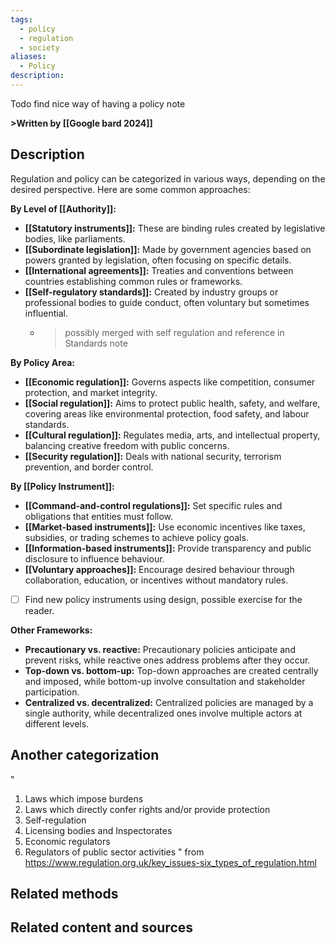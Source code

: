 ```yaml
---
tags:
  - policy
  - regulation
  - society
aliases:
  - Policy
description:
---
```

Todo find nice way of having a policy note

**>Written by [[Google bard 2024]]**
## Description
Regulation and policy can be categorized in various ways, depending on the desired perspective. Here are some common approaches:

**By Level of [[Authority]]:**

- **[[Statutory instruments]]:** These are binding rules created by legislative bodies, like parliaments.
- **[[Subordinate legislation]]:** Made by government agencies based on powers granted by legislation, often focusing on specific details.
- **[[International agreements]]:** Treaties and conventions between countries establishing common rules or frameworks.
- **[[Self-regulatory standards]]:** Created by industry groups or professional bodies to guide conduct, often voluntary but sometimes influential.
	- >possibly merged with self regulation and reference in Standards note

**By Policy Area:**

- **[[Economic regulation]]:** Governs aspects like competition, consumer protection, and market integrity.
- **[[Social regulation]]:** Aims to protect public health, safety, and welfare, covering areas like environmental protection, food safety, and labour standards.
- **[[Cultural regulation]]:** Regulates media, arts, and intellectual property, balancing creative freedom with public concerns.
- **[[Security regulation]]:** Deals with national security, terrorism prevention, and border control.

**By [[Policy Instrument]]:**

- **[[Command-and-control regulations]]:** Set specific rules and obligations that entities must follow.
- **[[Market-based instruments]]:** Use economic incentives like taxes, subsidies, or trading schemes to achieve policy goals.
- **[[Information-based instruments]]:** Provide transparency and public disclosure to influence behaviour.
- **[[Voluntary approaches]]:** Encourage desired behaviour through collaboration, education, or incentives without mandatory rules.
- [ ] Find new policy instruments using design, possible exercise for the reader. 

**Other Frameworks:**

- **Precautionary vs. reactive:** Precautionary policies anticipate and prevent risks, while reactive ones address problems after they occur.
- **Top-down vs. bottom-up:** Top-down approaches are created centrally and imposed, while bottom-up involve consultation and stakeholder participation.
- **Centralized vs. decentralized:** Centralized policies are managed by a single authority, while decentralized ones involve multiple actors at different levels.

## Another categorization 
"
1. Laws which impose burdens  
2. Laws which directly confer rights and/or provide protection  
3. Self-regulation  
4. Licensing bodies and Inspectorates  
5. Economic regulators  
6. Regulators of public sector activities
" from https://www.regulation.org.uk/key_issues-six_types_of_regulation.html
## Related methods


## Related content and sources
